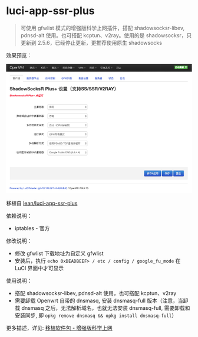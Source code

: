 # luci-app-ssr-plus

> 可使用 gfwlist 模式的增强版科学上网插件，搭配 shadowsocksr-libev, pdnsd-alt 使用。也可搭配 kcptun、v2ray。使用的是 shadowsocksr，只更新到 2.5.6，已经停止更新，更推荐使用原生 shadowsocks

效果预览：

![Snipaste_2019-09-20_01-07-59.png](https://raw.githubusercontent.com/stuarthua/PicGo/master/oh-my-openwrt/Snipaste_2019-09-20_01-07-59.png)

移植自 [lean/luci-app-ssr-plus](https://github.com/coolsnowwolf/lede/tree/master/package/lean/luci-app-ssr-plus)

依赖说明：

* iptables - 官方

修改说明：

* 修改 gfwlist 下载地址为自定义 gfwlist
* 安装后，执行 `echo 0xDEADBEEF> / etc / config / google_fu_mode` 在 LuCI 界面中才可显示

使用说明：

* 搭配 shadowsocksr-libev, pdnsd-alt 使用，也可搭配 kcptun、v2ray
* 需要卸载 Openwrt 自带的 dnsmasq, 安装 dnsmasq-full 版本（注意，当卸载 dnsmasq 之后，无法解析域名，也就无法安装 dnsmasq-full, 需要卸载和安装同步, 即 `opkg remove dnsmasq && opkg install dnsmasq-full`）

更多描述，详见: [移植软件包 - 增强版科学上网](https://stuarthua.github.io/oh-my-openwrt/mybook/packages/use-package-shadowsocks-plus.html)
